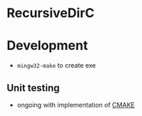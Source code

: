 # RecursiveDirC

# Development
* `mingw32-make` to create exe
## Unit testing 
* ongoing with implementation of [CMAKE](https://cmake.org/documentation/)
